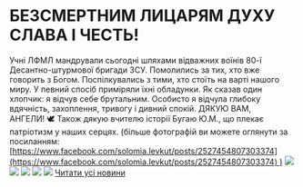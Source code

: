 
# БЕЗСМЕРТНИМ ЛИЦАРЯМ ДУХУ СЛАВА І ЧЕСТЬ!
Учні ЛФМЛ мандрували сьогодні шляхами відважних воїнів 80-ї Десантно-штурмової бригади ЗСУ.
Помолились за тих, хто вже говорить з Богом.
Поспілкувались з тими, хто стоїть на варті нашого миру.
У певний спосіб приміряли їхні обладунки.
Як сказав один хлопчик: я відчув себе брутальним.
Особисто я відчула глибоку вдячність, захоплення, тривогу і дивний спокій.
ДЯКУЮ ВАМ, АНГЕЛИ! 🕊️
Також дякую вчителю історії Бугаю Ю.М., що плекає патріотизм у наших серцях.
(більше фотографій ви можете оглянути за посиланням:
[https://www.facebook.com/solomia.levkut/posts/2527454807303374](https://www.facebook.com/solomia.levkut/posts/2527454807303374) )
![](/images/безсмертним-лицарям-духу-слава-і-честь/v0.jpg)
![](/images/безсмертним-лицарям-духу-слава-і-честь/v2.jpg)
![](/images/безсмертним-лицарям-духу-слава-і-честь/v4.jpg)
![](/images/безсмертним-лицарям-духу-слава-і-честь/v3.jpg)
![](/images/безсмертним-лицарям-духу-слава-і-честь/v1.jpg)
[Читати усі новини](/news)
       